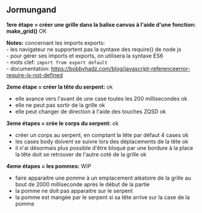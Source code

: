 ## Jormungand 

**1ere étape = créer une grille dans la balise canvas à l'aide d'une fonction: make_grid()** OK

**Notes:** concernant les imports exports:  
    - les navigateur ne supportent pas la syntaxe des require() de node js  
    - pour gérer ses imports et exports, on utilisera la syntaxe ES6   
    - mots clef: ``import from export default``  
    - documentation: https://bobbyhadz.com/blog/javascript-referenceerror-require-is-not-defined  

**2eme étape = créer la tête du serpent:** ok
- elle avance vers l'avant de une case toutes les 200 millisecondes ok
- elle ne peut pas sortir de la grille ok
- elle peut changer de direction à l'aide des touches ZQSD ok

**3eme étapes = crée le corps du serpent:** ok
- créer un corps au serpent, en comptant la tête par défaut 4 cases ok
- les cases body doivent se suivre lors des déplacements de la tête ok
- il n'ai désormais plus possible d'être bloqué par une bordure à la place la tête doit se retrouver de l'autre coté de la grille ok

**4eme étapes = les pommes:** WIP
- faire apparaitre une pomme à un emplacement aléatoire de la grille au bout de 2000 milliseconde après le début de la partie
- la pomme ne doit pas apparaitre sur le serpent
- la pomme est mangée par le serpent si sa tête arrive sur la case de la pomme